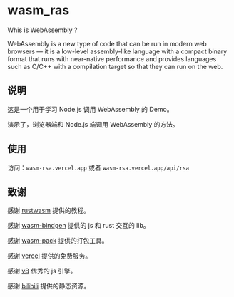 # wasm_ras

Whis is WebAssembly ?

WebAssembly is a new type of code that can be run in modern web browsers — it is a low-level assembly-like language with a compact binary format that runs with near-native performance and provides languages such as C/C++ with a compilation target so that they can run on the web.

## 说明

这是一个用于学习 Node.js 调用 WebAssembly 的 Demo。

演示了，浏览器端和 Node.js 端调用 WebAssembly 的方法。

## 使用

访问：`wasm-rsa.vercel.app` 或者 `wasm-rsa.vercel.app/api/rsa`

## 致谢

感谢 [rustwasm](https://rustwasm.github.io/docs/book/) 提供的教程。

感谢 [wasm-bindgen](https://rustwasm.github.io/docs/wasm-bindgen/) 提供的 js 和 rust 交互的 lib。

感谢 [wasm-pack](https://rustwasm.github.io/docs/wasm-pack/) 提供的打包工具。

感谢 [vercel](https://vercel.com/) 提供的免费服务。

感谢 [v8](https://v8.dev/) 优秀的 js 引擎。

感谢 [bilibili](https://www.bilibili.com/) 提供的静态资源。
